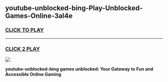 
## youtube-unblocked-bing-Play-Unblocked-Games-Online-3al4e
<h3>
<a href="https://premium76.site?title=youtube-unblocked-bing&ref=25A">CLICK TO PLAY</a></h3>
<hr>

<h3>
<a href="https://premium76.site?title=youtube-unblocked-bing&ref=25A">CLICK 2 PLAY</a>
  
</h3>

<a href="https://premium76.site?title=youtube-unblocked-bing&ref=25A"><img src="https://clearcache.store/games.png"></a>


**youtube-unblocked-bing games unblocked: Your Gateway to Fun and Accessible Online Gaming**

